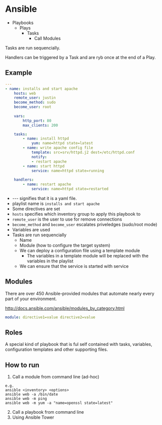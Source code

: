 # Ansible

* Playbooks
	* Plays
		* Tasks
			* Call Modules

Tasks are run sequencially.

Handlers can be triggered by a Task and are ryb once at the end of a Play.

## Example
```yaml
---
- name: installs and start apache
	hosts: web
	remote_user: justin
	become_method: sudo
	become_user: root
	
	vars:
		http_port: 80
		max_clients: 200

	tasks:
		- name: install httpd
			yum: name=httpd state=latest
		- name: write apache config file
			template: src=srv/httpd.j2 dest=/etc/httpd.conf
			notify:
			- restart apache
		- name: start httpd
			service: name=httpd state=running
			
	handlers:
		- name: restart apache
			service: name=httpd state=restarted

```

* --- signifies that it is a yaml file.
* playlist name is `installs and start apache`
* Some directives are set
* `hosts` specifies which inventory group to apply this playbook to
* `remote_user` is the user to use for remove connections
* `become_method` and `become_user` escalates priveledges (sudo/root mode)
* Variables are used
* Tasks are run sequencially
	* Name
	* Module (how to configure the target system)
	* We can deploy a configuration file using a template module 
		* The variables in a template module will be replaced with the variables in the playlist
	* We can ensure that the service is started with service
	
## Modules
There are over 450 Ansible-provided modules that automate nearly every part of your environment.

http://docs.ansible.com/ansible/modules_by_category.html

```yaml
module: directive1=value directive2=value
```

## Roles

A special kind of playbook that is ful self contained with tasks, variables, configuration templates and other supporting files.

## How to run

1. Call a module from command line (ad-hoc)

```
e.g.
ansible <inventory> <options>
ansible web -a /bin/date
ansible web -m ping
ansible web -m yum -a "name=openssl state=latest"
```
2. Call a playbook from command line
3. Using Ansible Tower

